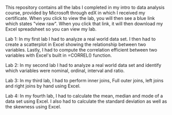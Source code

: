 This repository contains all the labs I completed in my intro to data analysis course, provided by Microsoft through edX in which I received my certificate. When you click to view the lab, you will then see a blue link which states "view raw". When you click that link, it will then download my Excel spreadsheet so you can view my lab.

Lab 1: In my first lab I had to analyze a real world data set. I then had to create a scatterplot in Excel showing the relationship between two variables. Lastly, I had to compute the correlation efficient between two variables with Excel's built in =CORREL() function.

Lab 2: In my second lab I had to analyze a real world data set and identify which variables were nominal, ordinal, interval and ratio.

Lab 3: In my third lab, I had to perform inner joins, Full outer joins, left joins and right joins by hand using Excel.

Lab 4: In my fourth lab, I had to calculate the mean, median and mode of a data set using Excel. I also had to calculate the standard deviation as well as the skewness using Excel. 

